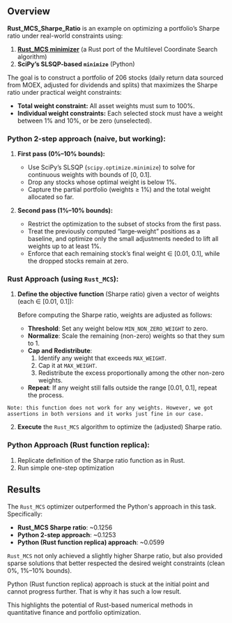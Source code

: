 ## Overview

**Rust_MCS_Sharpe_Ratio** is an example on optimizing a portfolio’s Sharpe ratio under real-world constraints using:

1. **[Rust_MCS minimizer](https://github.com/SergeiGL/Rust_MCS)** (a Rust port of the Multilevel Coordinate Search algorithm)
2. **SciPy’s SLSQP-based `minimize`** (Python)

The goal is to construct a portfolio of 206 stocks (daily return data sourced from MOEX, adjusted for dividends and splits) that maximizes the Sharpe
ratio under practical weight constraints:

- **Total weight constraint:** All asset weights must sum to 100%.
- **Individual weight constraints:** Each selected stock must have a weight between 1% and 10%, or be zero (unselected).

### Python 2-step approach (naive, but working):

1. **First pass (0%–10% bounds):**
    - Use SciPy’s SLSQP (`scipy.optimize.minimize`) to solve for continuous weights with bounds of [0, 0.1].
    - Drop any stocks whose optimal weight is below 1%.
    - Capture the partial portfolio (weights ≥ 1%) and the total weight allocated so far.

2. **Second pass (1%–10% bounds):**
    - Restrict the optimization to the subset of stocks from the first pass.
    - Treat the previously computed “large‐weight” positions as a baseline, and optimize only the small adjustments needed to lift all weights up to
      at least 1%.
    - Enforce that each remaining stock’s final weight ∈ [0.01, 0.1], while the dropped stocks remain at zero.

### Rust Approach (using `Rust_MCS`):

1. **Define the objective function** (Sharpe ratio) given a vector of weights (each ∈ [0.01, 0.1]):

   Before computing the Sharpe ratio, weights are adjusted as follows:
    - **Threshold**: Set any weight below `MIN_NON_ZERO_WEIGHT` to zero.
    - **Normalize**: Scale the remaining (non-zero) weights so that they sum to 1.
    - **Cap and Redistribute**:
        1. Identify any weight that exceeds `MAX_WEIGHT`.
        2. Cap it at `MAX_WEIGHT`.
        3. Redistribute the excess proportionally among the other non-zero weights.
    - **Repeat**: If any weight still falls outside the range [0.01, 0.1], repeat the process.

`Note: this function does not work for any weights. However, we got assertions in both versions and it works just fine in our case.`

2. **Execute** the `Rust_MCS` algorithm to optimize the (adjusted) Sharpe ratio.

### Python Approach (Rust function replica):

1. Replicate definition of the Sharpe ratio function as in Rust.
2. Run simple one-step optimization

## Results

The `Rust_MCS` optimizer outperformed the Python's approach in this task. Specifically:

* **Rust\_MCS Sharpe ratio**: ~0.1256
* **Python 2-step approach**: ~0.1253
* **Python (Rust function replica) approach**: ~0.0599

`Rust_MCS` not only achieved a slightly higher Sharpe ratio,
but also provided sparse solutions that better respected the desired weight constraints (clean 0%, 1%–10% bounds).

Python (Rust function replica) approach is stuck at the initial point and cannot progress further. That is why it has such a low result.

This highlights the potential of Rust-based numerical methods in quantitative finance and portfolio optimization.